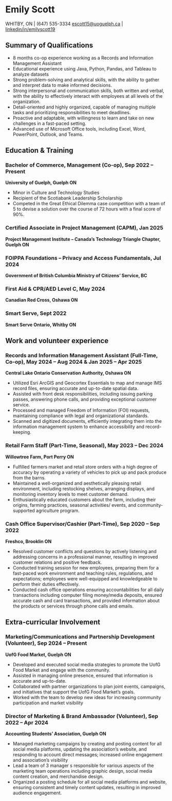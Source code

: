 # Emily Scott
WHITBY, ON | (647) 535-3334
[escott15@uoguelph.ca](mailto:escott15@uoguelph.ca) | [linkedin/in/emilyscott19](https://www.linkedin.com/in/emilyscott19/)

## Summary of Qualifications
- 8 months co-op experience working as a Records and Information Management Assistant
- Educational experience using Java, Python, Pandas, and Tableau to analyze datasets
- Strong problem-solving and analytical skills, with the ability to gather and interpret data to make informed decisions.
- Strong interpersonal and communication skills, both written and verbal, with the ability to effectively interact with employees at all levels of the organization.
- Detail-oriented and highly organized, capable of managing multiple tasks and prioritizing responsibilities to meet deadlines.
- Proactive and adaptable, with willingness to learn and take on new challenges in a fast-paced setting.
- Advanced use of Microsoft Office tools, including Excel, Word, PowerPoint, Outlook, and Teams.

## **Education & Training**

### Bachelor of Commerce, Management (Co-op), Sep 2022 – Present
**University of Guelph, Guelph ON**          
- Minor in Culture and Technology Studies
- Recipient of the Scotiabank Leadership Scholarship
- Competed in the Great Ethical Dilemma case competition with a team of 5 to devise a solution over the course of 72 hours with a final score of 90%.

### Certified Associate in Project Management (CAPM), Jan 2025
**Project Management Institute – Canada’s Technology Triangle Chapter, Guelph ON**

### FOIPPA Foundations – Privacy and Access Fundamentals, Jul 2024
**Government of British Columbia Ministry of Citizens’ Service, BC**

### First Aid & CPR/AED Level C, May 2024
**Canadian Red Cross, Oshawa ON**

### Smart Serve, Sept 2022
**Smart Serve Ontario, Whitby ON**

## Work and volunteer experience

### Records and Information Management Assistant (Full-Time, Co-op), May 2024 – Aug 2024 & Jan 2025 – Apr 2025
**Central Lake Ontario Conservation Authority, Oshawa ON**
- Utilized Esri ArcGIS and Geocortex Essentials to map and manage IMS record files, ensuring accurate and up-to-date spatial data.
- Assisted with front desk responsibilities, including issuing parking passes, answering phone calls, and providing exceptional customer service.
- Processed and managed Freedom of Information (FOI) requests, maintaining compliance with legal and organizational standards.
- Scanned and digitized documents, efficiently integrating them into the information management system to enhance accessibility and record-keeping.

### Retail Farm Staff (Part-Time, Seasonal), May 2023 – Dec 2024
**Willowtree Farm, Port Perry ON**
- Fulfilled farmers market and retail store orders with a high degree of accuracy by operating a variety of vehicles to pick up and pack produce from the barns.
- Maintained a well-organized and aesthetically pleasing retail environment, including restocking shelves, arranging displays, and monitoring inventory levels to meet customer demand.
- Enthusiastically educated customers about the farm, including their origins, farming practices, seasonal activities/ events, and community-supported agriculture program.

### Cash Office Supervisor/Cashier (Part-Time), Sep 2020 – Sep 2022
**Freshco, Brooklin ON**
- Resolved customer conflicts and questions by actively listening and addressing concerns in a professional manner, resulting in improved customer relations and positive feedback.
- Conducted training session for new employees, preparing them for a fast-paced work environment and teaching rules, regulations, and expectations; employees were well-equipped and knowledgeable to perform their duties effectively.
- Conducted cash office operations ensuring accountabilities for all daily transactions including computer filing money/media deposits, ensured accurate cash and card transactions, and provided information about the products or services through phone calls and emails.

## Extra-curricular Involvement

### Marketing/Communications and Partnership Development (Volunteer), Sep 2024 – Present
**UofG Food Market, Guelph ON**
- Developed and executed social media strategies to promote the UofG Food Market and engage with the community.
- Assisted in managing online presence, ensured that information is accurate and up-to-date.
- Collaborated with partner organizations to plan joint events, campaigns, and initiatives that support the UofG Food Market’s goals.
- Worked with the team to develop new ideas for increasing community participation and market visibility

### Director of Marketing & Brand Ambassador (Volunteer), Sep 2022 – Apr 2024
**Accounting Students’ Association, Guelph ON**
- Managed marketing campaigns by creating and posting content for all social media platforms, updating the association’s website, and responding to account direct messages; increased online engagement and association’s visibility
- Lead a team of 3 manager s responsible for various aspects of the marketing team operations including graphic design, social media content creation, and merchandise design.
- Organized a posting schedule for all social media platforms and website, ensuring consistent and timely content updates, resulting in improved audience engagement.
